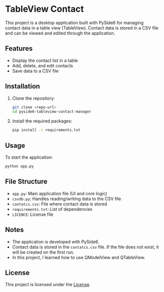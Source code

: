 # TableView Contact

This project is a desktop application built with PySide6 for managing contact data in a table view (TableView). Contact data is stored in a CSV file and can be viewed and edited through the application.

## Features
- Display the contact list in a table
- Add, delete, and edit contacts
- Save data to a CSV file

## Installation

1. Clone the repository:
   ```bash
   git clone <repo-url>
   cd pyside6-tableview-contact-manager
   ```
2. Install the required packages:
   ```bash
   pip install -r requirements.txt
   ```

## Usage

To start the application:
```bash
python app.py
```

## File Structure
- `app.py`: Main application file (UI and core logic)
- `csvdb.py`: Handles reading/writing data to the CSV file
- `contatcs.csv`: File where contact data is stored
- `requirements.txt`: List of dependencies
- `LICENCE`: License file

## Notes
- The application is developed with PySide6.
- Contact data is stored in the `contatcs.csv` file. If the file does not exist, it will be created on the first run.
- In this project, I learned how to use QModelView and QTableView.

## License
This project is licensed under the [License](./LICENCE). 
